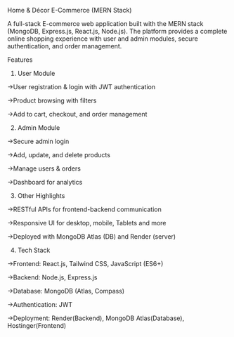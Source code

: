 Home & Décor E-Commerce (MERN Stack)

A full-stack E-commerce web application built with the MERN stack (MongoDB, Express.js, React.js, Node.js). 
The platform provides a complete online shopping experience with user and admin modules, secure authentication, and order management.

Features

1. User Module

->User registration & login with JWT authentication

->Product browsing with filters

->Add to cart, checkout, and order management

2. Admin Module

->Secure admin login

->Add, update, and delete products

->Manage users & orders

->Dashboard for analytics

3. Other Highlights

->RESTful APIs for frontend-backend communication

->Responsive UI for desktop, mobile, Tablets and more

->Deployed with MongoDB Atlas (DB) and Render (server)

4. Tech Stack

->Frontend: React.js, Tailwind CSS, JavaScript (ES6+)

->Backend: Node.js, Express.js

->Database: MongoDB (Atlas, Compass)

->Authentication: JWT

->Deployment: Render(Backend), MongoDB Atlas(Database), Hostinger(Frontend)

